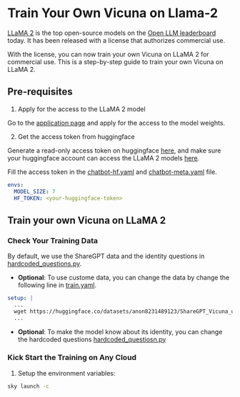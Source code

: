 # Train Your Own Vicuna on Llama-2

[LLaMA 2](https://github.com/facebookresearch/llama/tree/main) is the top open-source models on the [Open LLM leaderboard](https://huggingface.co/spaces/HuggingFaceH4/open_llm_leaderboard) today. It has been released with a license that authorizes commercial use.

With the license, you can now train your own Vicuna on LLaMA 2 for commercial use. This is a step-by-step guide to train your own Vicuna on LLaMA 2.

## Pre-requisites

1. Apply for the access to the LLaMA 2 model

Go to the [application page](https://ai.meta.com/resources/models-and-libraries/llama-downloads/) and apply for the access to the model weights.


2. Get the access token from huggingface

Generate a read-only access token on huggingface [here](https://huggingface.co/settings/token), and make sure your huggingface account can access the LLaMA 2 models [here](https://huggingface.co/meta-llama/Llama-2-7b-chat/tree/main).

Fill the access token in the [chatbot-hf.yaml](chatbot-hf.yaml) and [chatbot-meta.yaml](chatbot-meta.yaml) file.
```yaml
envs:
  MODEL_SIZE: 7
  HF_TOKEN: <your-huggingface-token>
```

## Train your own Vicuna on LLaMA 2


### Check Your Training Data

  By default, we use the ShareGPT data and the identity questions in [hardcoded_questions.py](./scripts/hardcoded_questions.py). 

  * **Optional**: To use custome data, you can change the data by change the following line in [train.yaml](train.yaml).

  ```yaml
  setup: |
    ...
    wget https://huggingface.co/datasets/anon8231489123/ShareGPT_Vicuna_unfiltered/resolve/main/ShareGPT_V3_unfiltered_cleaned_split.json  -O $HOME/data/sharegpt.json
    ...
  ```

  * **Optional**: To make the model know about its identity, you can change the hardcoded questions [hardcoded_questiosn.py](./scripts/hardcoded_questions.py)

### Kick Start the Training on Any Cloud

1. Setup the environment variables:


```bash
sky launch -c 
```
